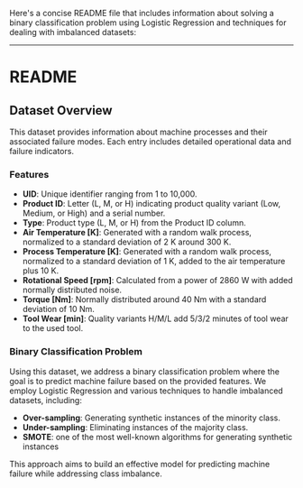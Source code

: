 Here's a concise README file that includes information about solving a binary classification problem using Logistic Regression and techniques for dealing with imbalanced datasets:

---

# README

## Dataset Overview

This dataset provides information about machine processes and their associated failure modes. Each entry includes detailed operational data and failure indicators.

### Features

- **UID**: Unique identifier ranging from 1 to 10,000.
- **Product ID**: Letter (L, M, or H) indicating product quality variant (Low, Medium, or High) and a serial number.
- **Type**: Product type (L, M, or H) from the Product ID column.
- **Air Temperature [K]**: Generated with a random walk process, normalized to a standard deviation of 2 K around 300 K.
- **Process Temperature [K]**: Generated with a random walk process, normalized to a standard deviation of 1 K, added to the air temperature plus 10 K.
- **Rotational Speed [rpm]**: Calculated from a power of 2860 W with added normally distributed noise.
- **Torque [Nm]**: Normally distributed around 40 Nm with a standard deviation of 10 Nm.
- **Tool Wear [min]**: Quality variants H/M/L add 5/3/2 minutes of tool wear to the used tool.

### Binary Classification Problem

Using this dataset, we address a binary classification problem where the goal is to predict machine failure based on the provided features. We employ Logistic Regression and various techniques to handle imbalanced datasets, including:

- **Over-sampling**: Generating synthetic instances of the minority class.
- **Under-sampling**: Eliminating instances of the majority class.
- **SMOTE**: one of the most well-known algorithms for generating synthetic instances


This approach aims to build an effective model for predicting machine failure while addressing class imbalance.

